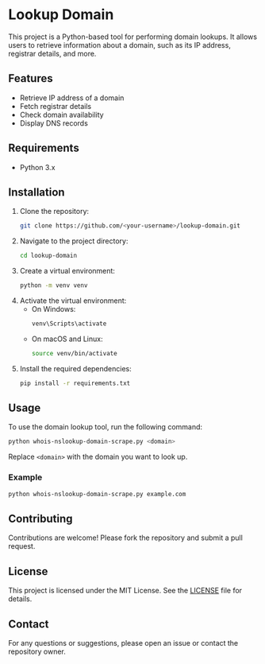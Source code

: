 # Lookup Domain

This project is a Python-based tool for performing domain lookups. It allows users to retrieve information about a domain, such as its IP address, registrar details, and more.

## Features

- Retrieve IP address of a domain
- Fetch registrar details
- Check domain availability
- Display DNS records

## Requirements

- Python 3.x

## Installation

1. Clone the repository:
    ```sh
    git clone https://github.com/<your-username>/lookup-domain.git
    ```
2. Navigate to the project directory:
    ```sh
    cd lookup-domain
    ```
3. Create a virtual environment:
    ```sh
    python -m venv venv
    ```
4. Activate the virtual environment:
    - On Windows:
        ```sh
        venv\Scripts\activate
        ```
    - On macOS and Linux:
        ```sh
        source venv/bin/activate
        ```
5. Install the required dependencies:
    ```sh
    pip install -r requirements.txt
    ```

## Usage

To use the domain lookup tool, run the following command:

```sh
python whois-nslookup-domain-scrape.py <domain>
```

Replace `<domain>` with the domain you want to look up.

### Example

```sh
python whois-nslookup-domain-scrape.py example.com
```

## Contributing

Contributions are welcome! Please fork the repository and submit a pull request.

## License

This project is licensed under the MIT License. See the [LICENSE](LICENSE) file for details.

## Contact

For any questions or suggestions, please open an issue or contact the repository owner.
